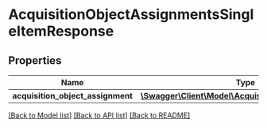 # AcquisitionObjectAssignmentsSingleItemResponse

## Properties
Name | Type | Description | Notes
------------ | ------------- | ------------- | -------------
**acquisition_object_assignment** | [**\Swagger\Client\Model\AcquisitionObjectAssignment**](AcquisitionObjectAssignment.md) |  | [optional] 

[[Back to Model list]](../README.md#documentation-for-models) [[Back to API list]](../README.md#documentation-for-api-endpoints) [[Back to README]](../README.md)


